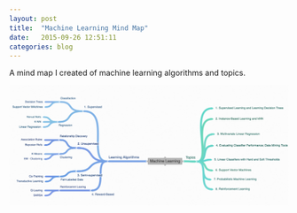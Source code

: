 ```yaml
---
layout: post
title:  "Machine Learning Mind Map"
date:   2015-09-26 12:51:11
categories: blog
---
```


A mind map I created of machine learning algorithms and topics.

<div class="honeycombpic">
<img src="https://github.com/bawn92/bawn92.github.io/blob/master/assets/img/MachineLearningMindMap.png?raw=true"/>
</div>
